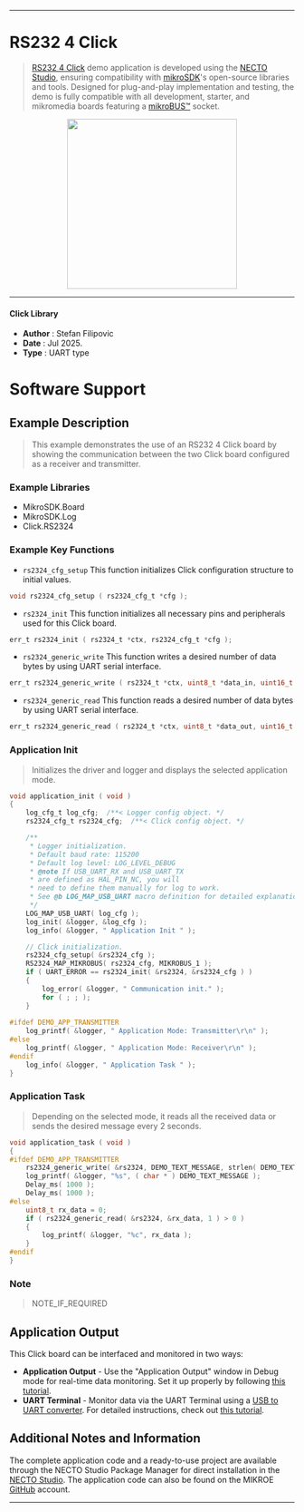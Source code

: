 
---
# RS232 4 Click

> [RS232 4 Click](https://www.mikroe.com/?pid_product=MIKROE-6767) demo application is developed using
the [NECTO Studio](https://www.mikroe.com/necto), ensuring compatibility with [mikroSDK](https://www.mikroe.com/mikrosdk)'s
open-source libraries and tools. Designed for plug-and-play implementation and testing, the demo is fully compatible with
all development, starter, and mikromedia boards featuring a [mikroBUS&trade;](https://www.mikroe.com/mikrobus) socket.

<p align="center">
  <img src="https://www.mikroe.com/?pid_product=MIKROE-6767&image=1" height=300px>
</p>

---

#### Click Library

- **Author**        : Stefan Filipovic
- **Date**          : Jul 2025.
- **Type**          : UART type

# Software Support

## Example Description

> This example demonstrates the use of an RS232 4 Click board by showing
the communication between the two Click board configured as a receiver and transmitter.

### Example Libraries

- MikroSDK.Board
- MikroSDK.Log
- Click.RS2324

### Example Key Functions

- `rs2324_cfg_setup` This function initializes Click configuration structure to initial values.
```c
void rs2324_cfg_setup ( rs2324_cfg_t *cfg );
```

- `rs2324_init` This function initializes all necessary pins and peripherals used for this Click board.
```c
err_t rs2324_init ( rs2324_t *ctx, rs2324_cfg_t *cfg );
```

- `rs2324_generic_write` This function writes a desired number of data bytes by using UART serial interface.
```c
err_t rs2324_generic_write ( rs2324_t *ctx, uint8_t *data_in, uint16_t len );
```

- `rs2324_generic_read` This function reads a desired number of data bytes by using UART serial interface.
```c
err_t rs2324_generic_read ( rs2324_t *ctx, uint8_t *data_out, uint16_t len );
```

### Application Init

> Initializes the driver and logger and displays the selected application mode.

```c
void application_init ( void )
{
    log_cfg_t log_cfg;  /**< Logger config object. */
    rs2324_cfg_t rs2324_cfg;  /**< Click config object. */

    /** 
     * Logger initialization.
     * Default baud rate: 115200
     * Default log level: LOG_LEVEL_DEBUG
     * @note If USB_UART_RX and USB_UART_TX 
     * are defined as HAL_PIN_NC, you will 
     * need to define them manually for log to work. 
     * See @b LOG_MAP_USB_UART macro definition for detailed explanation.
     */
    LOG_MAP_USB_UART( log_cfg );
    log_init( &logger, &log_cfg );
    log_info( &logger, " Application Init " );

    // Click initialization.
    rs2324_cfg_setup( &rs2324_cfg );
    RS2324_MAP_MIKROBUS( rs2324_cfg, MIKROBUS_1 );
    if ( UART_ERROR == rs2324_init( &rs2324, &rs2324_cfg ) ) 
    {
        log_error( &logger, " Communication init." );
        for ( ; ; );
    }
    
#ifdef DEMO_APP_TRANSMITTER
    log_printf( &logger, " Application Mode: Transmitter\r\n" );
#else
    log_printf( &logger, " Application Mode: Receiver\r\n" );
#endif
    log_info( &logger, " Application Task " );
}
```

### Application Task

> Depending on the selected mode, it reads all the received data or sends the desired message every 2 seconds.

```c
void application_task ( void )
{
#ifdef DEMO_APP_TRANSMITTER
    rs2324_generic_write( &rs2324, DEMO_TEXT_MESSAGE, strlen( DEMO_TEXT_MESSAGE ) );
    log_printf( &logger, "%s", ( char * ) DEMO_TEXT_MESSAGE );
    Delay_ms( 1000 );
    Delay_ms( 1000 );
#else
    uint8_t rx_data = 0;
    if ( rs2324_generic_read( &rs2324, &rx_data, 1 ) > 0 )
    {
        log_printf( &logger, "%c", rx_data );
    }
#endif
}
```

### Note

> NOTE_IF_REQUIRED

## Application Output

This Click board can be interfaced and monitored in two ways:
- **Application Output** - Use the "Application Output" window in Debug mode for real-time data monitoring.
Set it up properly by following [this tutorial](https://www.youtube.com/watch?v=ta5yyk1Woy4).
- **UART Terminal** - Monitor data via the UART Terminal using
a [USB to UART converter](https://www.mikroe.com/click/interface/usb?interface*=uart,uart). For detailed instructions,
check out [this tutorial](https://help.mikroe.com/necto/v2/Getting%20Started/Tools/UARTTerminalTool).

## Additional Notes and Information

The complete application code and a ready-to-use project are available through the NECTO Studio Package Manager for 
direct installation in the [NECTO Studio](https://www.mikroe.com/necto). The application code can also be found on
the MIKROE [GitHub](https://github.com/MikroElektronika/mikrosdk_click_v2) account.

---
